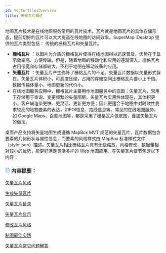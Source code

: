 ```yaml
---
id: VectorTilesOverview
title: 矢量瓦片概述
---
```

地图瓦片技术是在线地图服务常用的瓦片技术，瓦片就是地图瓦片的具体存储形态，提前切好的瓦片可以大大提高在线地图的访问效率。SuperMap iDeaktop
提供的瓦片类型包括： 传统的栅格瓦片和矢量瓦片。

  * **栅格瓦片** ：以图片为介质的栅格瓦片使得在线地图得以迅速普及，优势在于显示效率高、方便传输。但是，随着地图的移动化和应用的逐渐深入，栅格瓦片占用带宽和存储都较大，不利于地图在移动设备的应用。
  * **矢量瓦片** ：矢量瓦片产生弥补了栅格瓦片的不足。矢量瓦片数据以矢量形式存在。矢量瓦片体积小，可高度压缩，占用的存储空间比栅格瓦片要小上千倍。数据传输体量小，地图更新的代价小。
  * 在线地图服务应用中，栅格瓦片主要用作地图服务中的底图；矢量瓦片，常用于存储用于查询、变更频繁的矢量图层。矢量瓦片实用性体现在，其体积更小，客户端渲染更快、更灵活、更新更方便；因此更适合于地图中对时效性要求较高的地物要素的表达，如POI信息、路线信息等。常见的在线地图服务，如 Google Maps、百度地图等，都是采用了栅格瓦片做底图，叠加矢量瓦片的做法。

桌面产品支持将矢量地图生成遵循 MapBox MVT 规范的矢量瓦片，瓦片数据包含要素的几何形状与属性信息，而要素的风格样式由 MapBox
标准样式文件（style.json）描述。矢量瓦片相比栅格瓦片具有无级缩放，风格修改，数据量相对较小的优势，能更好满足灵活多样的 Web
地图应用。在矢量瓦片章节包含以下内容：

### ![](../img/read.gif) 内容提要：

[ 矢量瓦片风格](VectorTiles)

[ 生成矢量瓦片](VectorTiles)

[ 矢量瓦片目录](VectorTiles)

[ 矢量瓦片显示](BrowseVectorTiles)

[ 修改瓦片风格](ModifyVectorTiles)

[ 制图最佳实践](VectorTilesNotice)

[ 矢量瓦片常见问题解答](VectorTilesFAQ)



